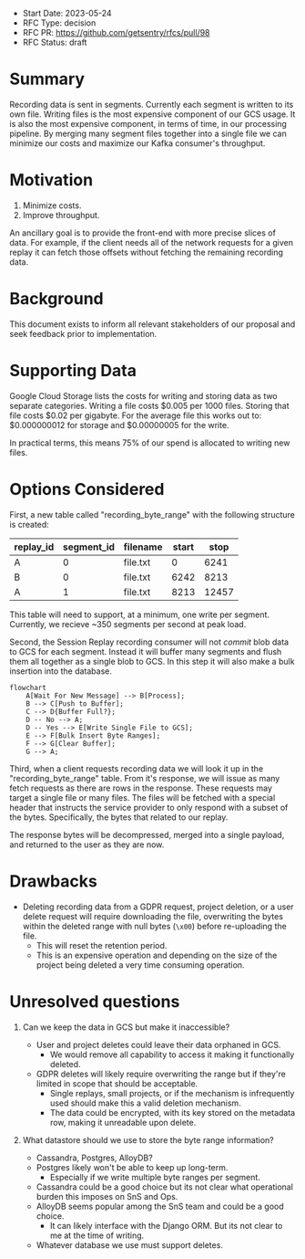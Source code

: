 - Start Date: 2023-05-24
- RFC Type: decision
- RFC PR: https://github.com/getsentry/rfcs/pull/98
- RFC Status: draft

# Summary

Recording data is sent in segments. Currently each segment is written to its own file. Writing files is the most expensive component of our GCS usage. It is also the most expensive component, in terms of time, in our processing pipeline. By merging many segment files together into a single file we can minimize our costs and maximize our Kafka consumer's throughput.

# Motivation

1. Minimize costs.
2. Improve throughput.

An ancillary goal is to provide the front-end with more precise slices of data. For example, if the client needs all of the network requests for a given replay it can fetch those offsets without fetching the remaining recording data.

# Background

This document exists to inform all relevant stakeholders of our proposal and seek feedback prior to implementation.

# Supporting Data

Google Cloud Storage lists the costs for writing and storing data as two separate categories. Writing a file costs $0.005 per 1000 files. Storing that file costs $0.02 per gigabyte. For the average file this works out to: $0.000000012 for storage and $0.00000005 for the write.

In practical terms, this means 75% of our spend is allocated to writing new files.

# Options Considered

First, a new table called "recording_byte_range" with the following structure is created:

| replay_id | segment_id | filename | start | stop  |
| --------- | ---------- | -------- | ----- | ----- |
| A         | 0          | file.txt | 0     | 6241  |
| B         | 0          | file.txt | 6242  | 8213  |
| A         | 1          | file.txt | 8213  | 12457 |

This table will need to support, at a minimum, one write per segment. Currently, we recieve ~350 segments per second at peak load.

Second, the Session Replay recording consumer will not _commit_ blob data to GCS for each segment. Instead it will buffer many segments and flush them all together as a single blob to GCS. In this step it will also make a bulk insertion into the database.

```mermaid
flowchart
    A[Wait For New Message] --> B[Process];
    B --> C[Push to Buffer];
    C --> D{Buffer Full?};
    D -- No --> A;
    D -- Yes --> E[Write Single File to GCS];
    E --> F[Bulk Insert Byte Ranges];
    F --> G[Clear Buffer];
    G --> A;
```

Third, when a client requests recording data we will look it up in the "recording_byte_range" table. From it's response, we will issue as many fetch requests as there are rows in the response. These requests may target a single file or many files. The files will be fetched with a special header that instructs the service provider to only respond with a subset of the bytes. Specifically, the bytes that related to our replay.

The response bytes will be decompressed, merged into a single payload, and returned to the user as they are now.

# Drawbacks

- Deleting recording data from a GDPR request, project deletion, or a user delete request will require downloading the file, overwriting the bytes within the deleted range with null bytes (`\x00`) before re-uploading the file.
  - This will reset the retention period.
  - This is an expensive operation and depending on the size of the project being deleted a very time consuming operation.

# Unresolved questions

1. Can we keep the data in GCS but make it inaccessible?

   - User and project deletes could leave their data orphaned in GCS.
     - We would remove all capability to access it making it functionally deleted.
   - GDPR deletes will likely require overwriting the range but if they're limited in scope that should be acceptable.
     - Single replays, small projects, or if the mechanism is infrequently used should make this a valid deletion mechanism.
     - The data could be encrypted, with its key stored on the metadata row, making it unreadable upon delete.

2. What datastore should we use to store the byte range information?

   - Cassandra, Postgres, AlloyDB?
   - Postgres likely won't be able to keep up long-term.
     - Especially if we write multiple byte ranges per segment.
   - Cassandra could be a good choice but its not clear what operational burden this imposes on SnS and Ops.
   - AlloyDB seems popular among the SnS team and could be a good choice.
     - It can likely interface with the Django ORM. But its not clear to me at the time of writing.
   - Whatever database we use must support deletes.

